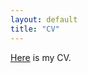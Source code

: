 ```yaml
---
layout: default
title: "CV"
---
```



[Here](https://www.dropbox.com/scl/fi/8cb0t59bljutt2597b0fb/Mamunuru_CV_April_2025.pdf?rlkey=u66w5foj58rz5kimxfa0cudil&dl=0) is my CV. 
